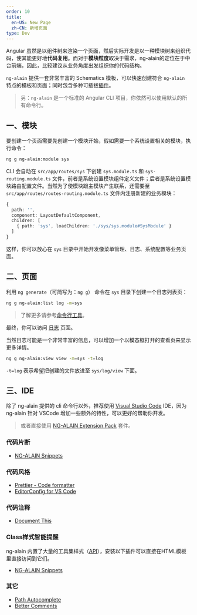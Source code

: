 ```yaml
---
order: 10
title:
  en-US: New Page
  zh-CN: 新增页面
type: Dev
---
```


Angular 虽然是以组件树来渲染一个页面，然后实际开发是以一种模块树来组织代码，使其能更好地**代码复用**。而对于**模块粒度**取决于需求，ng-alain的定位在于中台前端，因此，比较建议从业务角度出发组织你的代码结构。

`ng-alain` 提供一套非常丰富的 Schematics 模板，可以快速创建符合 `ng-alain` 特点的模板和页面；同时包含多种可插拔[插件](/cli/plugin)。

> 另：`ng-alain` 是一个标准的 Angular CLI 项目，你依然可以使用默认的所有命令行。

## 一、模块

要创建一个页面需要先创建一个模块开始，假如需要一个系统设置相关的模块，执行命令：

```bash
ng g ng-alain:module sys
```

CLI 会自动在 `src/app/routes/sys` 下创建 `sys.module.ts` 和 `sys-routing.module.ts` 文件，前者是系统设置模块组件定义文件；后者是系统设置模块路由配置文件。当然为了使模块跟主模块产生联系，还需要至 `src/app/routes/routes-routing.module.ts` 文件内注册新建的业务模块：

```ts
{
  path: '',
  component: LayoutDefaultComponent,
  children: [
    { path: 'sys', loadChildren: './sys/sys.module#SysModule' }
  ]
}
```

这样，你可以放心在 `sys` 目录中开始开发像菜单管理、日志、系统配置等业务页面。

## 二、页面

利用 `ng generate`（可简写为：`ng g`） 命令在 `sys` 目录下创建一个日志列表页：

```bash
ng g ng-alain:list log -m=sys
```

> 了解更多请参考[命令行工具](/cli)。

最终，你可以访问 [日志](//localhost:4200/#/sys/log) 页面。

当然日志可能是一个非常丰富的信息，可以增加一个以模态框打开的查看页来显示更多详情。

```bash
ng g ng-alain:view view -m=sys -t=log
```

`-t=log` 表示希望把创建的文件放进至 `sys/log/view` 下面。

## 三、IDE

除了 ng-alain 提供的 cli 命令行以外，推荐使用 [Visual Studio Code](https://code.visualstudio.com/) IDE，因为 ng-alain 针对 VSCode 增加一些额外的特性，可以更好的帮助你开发。

> 或者直接使用 [NG-ALAIN Extension Pack](https://marketplace.visualstudio.com/items?itemName=cipchk.ng-alain-extension-pack) 套件。

### 代码片断

- [NG-ALAIN Snippets](https://marketplace.visualstudio.com/items?itemName=cipchk.ng-alain-vscode)

### 代码风格

- [Prettier - Code formatter](https://marketplace.visualstudio.com/items?itemName=esbenp.prettier-vscode)
- [EditorConfig for VS Code](https://marketplace.visualstudio.com/items?itemName=EditorConfig.EditorConfig)

### 代码注释

- [Document This](https://marketplace.visualstudio.com/items?itemName=joelday.docthis)

### Class样式智能提醒

ng-alain 内置了大量的工具集样式（[API](/theme/tools)），安装以下插件可以直接在HTML模板里直接访问到它们。

- [NG-ALAIN Snippets](https://marketplace.visualstudio.com/items?itemName=cipchk.ng-alain-vscode)

### 其它

- [Path Autocomplete](https://marketplace.visualstudio.com/items?itemName=ionutvmi.path-autocomplete)
- [Better Comments](https://marketplace.visualstudio.com/items?itemName=aaron-bond.better-comments)
